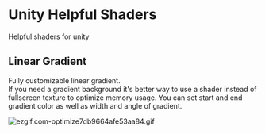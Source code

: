 # Unity Helpful Shaders
Helpful shaders for unity

## Linear Gradient
Fully customizable linear gradient. </br>
If you need a gradient background it's better way to use a shader instead of fullscreen texture to optimize memory usage. 
You can set start and end gradient color as well as width and angle of gradient.

![ezgif.com-optimize7db9664afe53aa84.gif](https://s5.gifyu.com/images/ezgif.com-optimize7db9664afe53aa84.gif)

